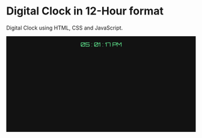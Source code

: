 # Digital Clock in 12-Hour format

Digital Clock using HTML, CSS and JavaScript.

![image info](Image.png)

